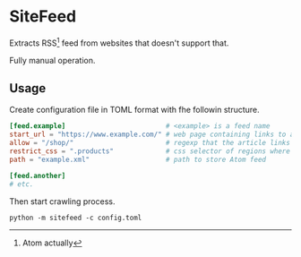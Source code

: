 # SiteFeed

Extracts RSS[^1] feed from websites that doesn't support that.

Fully manual operation.

## Usage

Create configuration file in TOML format with fhe followin structure.

``` toml
[feed.example]                         # <example> is a feed name
start_url = "https://www.example.com/" # web page containing links to articles
allow = "/shop/"                       # regexp that the article links must match (not required)
restrict_css = ".products"             # css selector of regions where links should be extracted from (not required)
path = "example.xml"                   # path to store Atom feed

[feed.another]
# etc.
```

Then start crawling process.

`python -m sitefeed -c config.toml`

[^1]: Atom actually
